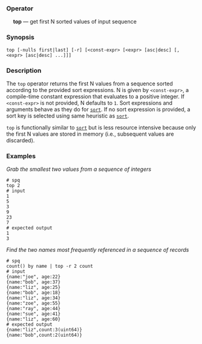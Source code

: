 ### Operator

&emsp; **top** &mdash; get first N sorted values of input sequence

### Synopsis

```
top [-nulls first|last] [-r] [<const-expr> [<expr> [asc|desc] [, <expr> [asc|desc] ...]]]
```
### Description

The `top` operator returns the first N values from a sequence sorted according
to the provided sort expressions. N is given by `<const-expr>`, a compile-time
constant expression that evaluates to a positive integer. If `<const-expr>` is
not provided, N defaults to `1`. Sort expressions and arguments behave as they
do for [`sort`](sort.md). If no sort expression is provided, a sort key is
selected using same heuristic as [`sort`](sort.md).

`top` is functionally similar to [`sort`](sort.md) but is less resource
intensive because only the first N values are stored in memory (i.e., subsequent
values are discarded).

### Examples

_Grab the smallest two values from a sequence of integers_
```mdtest-spq
# spq
top 2
# input
1
5
3
9
23
7
# expected output
1
3
```

_Find the two names most frequently referenced in a sequence of records_
```mdtest-spq
# spq
count() by name | top -r 2 count
# input
{name:"joe", age:22}
{name:"bob", age:37}
{name:"liz", age:25}
{name:"bob", age:18}
{name:"liz", age:34}
{name:"zoe", age:55}
{name:"ray", age:44}
{name:"sue", age:41}
{name:"liz", age:60}
# expected output
{name:"liz",count:3(uint64)}
{name:"bob",count:2(uint64)}
```

